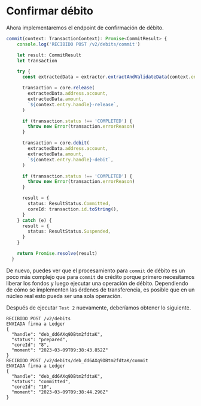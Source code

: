 # Confirmar débito

Ahora implementaremos el endpoint de confirmación de débito.

```typescript
commit(context: TransactionContext): Promise<CommitResult> {
    console.log('RECIBIDO POST /v2/debits/commit')

    let result: CommitResult
    let transaction

    try {
      const extractedData = extractor.extractAndValidateData(context.entry)

      transaction = core.release(
        extractedData.address.account,
        extractedData.amount,
        `${context.entry.handle}-release`,
      )

      if (transaction.status !== 'COMPLETED') {
        throw new Error(transaction.errorReason)
      }

      transaction = core.debit(
        extractedData.address.account,
        extractedData.amount,
        `${context.entry.handle}-debit`,
      )

      if (transaction.status !== 'COMPLETED') {
        throw new Error(transaction.errorReason)
      }

      result = {
        status: ResultStatus.Committed,
        coreId: transaction.id.toString(),
      }
    } catch (e) {
      result = {
        status: ResultStatus.Suspended,
      }
    }

    return Promise.resolve(result)
  }
```

De nuevo, puedes ver que el procesamiento para `commit` de débito es un poco más complejo que para `commit` de crédito porque primero necesitamos liberar los fondos y luego ejecutar una operación de débito. Dependiendo de cómo se implementen las órdenes de transferencia, es posible que en un núcleo real esto pueda ser una sola operación.

Después de ejecutar `Test 2` nuevamente, deberíamos obtener lo siguiente.

```
RECIBIDO POST /v2/debits
ENVIADA firma a Ledger
{
  "handle": "deb_dd6AXq9DBtm2fdtaK",
  "status": "prepared",
  "coreId": "8",
  "moment": "2023-03-09T09:38:43.852Z"
}
RECIBIDO POST /v2/debits/deb_dd6AXq9DBtm2fdtaK/commit
ENVIADA firma a Ledger
{
  "handle": "deb_dd6AXq9DBtm2fdtaK",
  "status": "committed",
  "coreId": "10",
  "moment": "2023-03-09T09:38:44.296Z"
}

```
